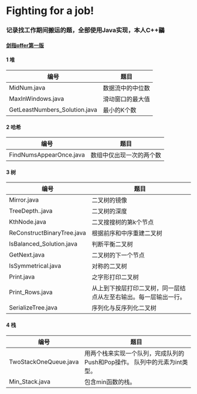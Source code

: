 # Fighting for a job!

### 记录找工作期间搬运的题，全部使用Java实现，本人C++鶸

#### [剑指offer第一版](https://www.nowcoder.com/ta/coding-interviews)

#### 1 堆

编号  | 题目 
---|---
MidNum.java | 数据流中的中位数
MaxInWindows.java | 滑动窗口的最大值
GetLeastNumbers_Solution.java  | 最小的K个数

#### 2 哈希

编号  | 题目 
---|---
FindNumsAppearOnce.java | 数组中仅出现一次的两个数

#### 3 树

编号  | 题目 
---|---
Mirror.java | 二叉树的镜像
TreeDepth..java | 二叉树的深度
KthNode.java | 二叉搜搜树的第k个节点
ReConstructBinaryTree.java | 根据前序和中序重建二叉树
IsBalanced_Solution.java | 判断平衡二叉树
GetNext.java | 二叉树的下一个节点
IsSymmetrical.java | 对称的二叉树
Print.java | 之字形打印二叉树
Print_Rows.java |从上到下按层打印二叉树，同一层结点从左至右输出。每一层输出一行。
SerializeTree.java |序列化与反序列化二叉树

#### 4 栈
编号  | 题目 
---|---
TwoStackOneQueue.java |用两个栈来实现一个队列，完成队列的Push和Pop操作。 队列中的元素为int类型。
Min_Stack.java |包含min函数的栈。
